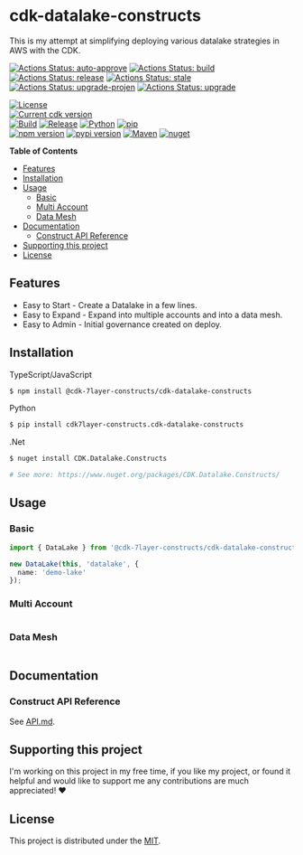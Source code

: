 # cdk-datalake-constructs  <!-- omit in toc -->

This is my attempt at simplifying deploying various datalake strategies in AWS with the CDK.

[![Actions Status: auto-approve](https://github.com/randyridgley/cdk-datalake-constructs/workflows/auto-approve/badge.svg)](https://github.com/randyridgley/cdk-datalake-constructs/actions?query=workflow%3A"auto-approve")
[![Actions Status: build](https://github.com/randyridgley/cdk-datalake-constructs/workflows/build/badge.svg)](https://github.com/randyridgley/cdk-datalake-constructs/actions?query=workflow%3A"build")
[![Actions Status: release](https://github.com/randyridgley/cdk-datalake-constructs/workflows/release/badge.svg)](https://github.com/randyridgley/cdk-datalake-constructs/actions?query=workflow%3A"release")
[![Actions Status: stale](https://github.com/randyridgley/cdk-datalake-constructs/workflows/stale/badge.svg)](https://github.com/randyridgley/cdk-datalake-constructs/actions?query=workflow%3A"stale")
[![Actions Status: upgrade-projen](https://github.com/randyridgley/cdk-datalake-constructs/workflows/upgrade-projen/badge.svg)](https://github.com/randyridgley/cdk-datalake-constructs/actions?query=workflow%3A"upgrade-projen")
[![Actions Status: upgrade](https://github.com/randyridgley/cdk-datalake-constructs/workflows/upgrade/badge.svg)](https://github.com/randyridgley/cdk-datalake-constructs/actions?query=workflow%3A"upgrade")


[![License](https://img.shields.io/badge/License-MIT-green)](https://opensource.org/licenses/MIT)  
[![Current cdk version](https://img.shields.io/github/package-json/dependency-version/randyridgley/cdk-datalake-constructs/@aws-cdk/core)](https://github.com/aws/aws-cdk)  
[![Build](https://github.com/randyridgley/cdk-datalake-constructs/workflows/build/badge.svg)](https://github.com/randyridgley/cdk-datalake-constructs/workflows/build.yml) 
[![Release](https://github.com/randyridgley/cdk-datalake-constructs/workflows/release/badge.svg)](https://github.com/randyridgley/cdk-datalake-constructs/workflows/release.yml)
[![Python](https://img.shields.io/pypi/pyversions/cdk-datalake-constructs)](https://pypi.org) [![pip](https://img.shields.io/badge/pip%20install-cdk--datalake--constructs-blue)](https://pypi.org/project/cdk-datalake-constructs/)  
[![npm version](https://img.shields.io/npm/v/cdk-datalake-constructs)](https://www.npmjs.com/package/cdk-datalake-constructs) [![pypi version](https://img.shields.io/pypi/v/cdk-datalake-constructs)](https://pypi.org/project/cdk-datalake-constructs/) [![Maven](https://img.shields.io/maven-central/v/io.github.randyridgley/cdk-datalake-constructs)](https://search.maven.org/search?q=a:cdk-comprehend-s3olap) [![nuget](https://img.shields.io/nuget/v/Cdk.Datalake.Constructs)](https://www.nuget.org/packages/Cdk.Datalake.Constructs/)

**Table of Contents**

- [Features](#features)
- [Installation](#installation)
- [Usage](#usage)
  - [Basic](#basic)
  - [Multi Account](#multi-account)
  - [Data Mesh](#data-mesh)
- [Documentation](#documentation)
  - [Construct API Reference](#construct-api-reference)
- [Supporting this project](#supporting-this-project)
- [License](#license)

## Features

- Easy to Start - Create a Datalake in a few lines.
- Easy to Expand - Expand into multiple accounts and into a data mesh.
- Easy to Admin - Initial governance created on deploy.

## Installation

TypeScript/JavaScript

```sh
$ npm install @cdk-7layer-constructs/cdk-datalake-constructs
```

Python

```sh
$ pip install cdk7layer-constructs.cdk-datalake-constructs
```

.Net

```sh
$ nuget install CDK.Datalake.Constructs

# See more: https://www.nuget.org/packages/CDK.Datalake.Constructs/
```

## Usage

### Basic

```ts
import { DataLake } from '@cdk-7layer-constructs/cdk-datalake-constructs';

new DataLake(this, 'datalake', {
  name: 'demo-lake'
});
```

### Multi Account

```ts

```

### Data Mesh

```ts


```

## Documentation

### Construct API Reference

See [API.md](./API.md).


## Supporting this project

I'm working on this project in my free time, if you like my project, or found it helpful and would like to support me any contributions are much appreciated! ❤️

## License

This project is distributed under the [MIT](./LICENSE).


